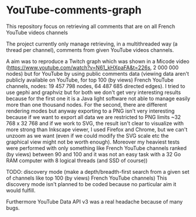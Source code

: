 # YouTube-comments-graph
This repository focus on retrieving all comments that are on all French YouTube videos channels

The project currently only manage retrieving, in a multithreaded way (a thread per channel), comments from given YouTube videos channels.

A aim was to reproduce a Twitch graph which was shown in a Micode video (https://www.youtube.com/watch?v=N61_kHXpaFA&t=226s, 2 000 000 nodes) but for YouTube by using public comments data (viewing data aren't publicly available on YouTube, for top 100 (by views) French YouTube channels, nodes: 19 457 798 nodes, 64 487 685 directed edges). I tried to use gephi and graphviz but for both we don't get very interesting results because for the first one it is a Java light software not able to manage easily more than one thousand nodes. For the second, there are different rendering modes but anyway exporting to a PNG isn't very interesting because if we want to export all data we are restricted to PNG limits ~32 768 x 32 768 and if we work to SVG, the result isn't clear to visualize with more strong than Inkscape viewer, I used Firefox and Chrome, but we can't unzoom as we want (even if we could modify the SVG scale etc the graphical view might not be worth enough). Moreover my heaviest tests were performed with only something like French YouTube channels ranked (by views) between 90 and 100 and it was not an easy task with a 32 Go RAM computer with 8 logical threads (and SSD of course))

TODO: discovery mode (make a depth/breadth-first search from a given set of channels like top 100 (by views) French YouTube channels)
This discovery mode isn't planned to be coded because no particular aim it would fulfill.

Furthermore YouTube Data API v3 was a real headache because of many bugs.
<!--Furthermore YouTube Data API v3 was a real headache because of many bugs like:
- using Search: list we can't recover more than ~600 results (channels/videos)
- too many YouTube end bugs that aren't particularly interesting to notice to users

Many features are also not available like:
- listing all -->
